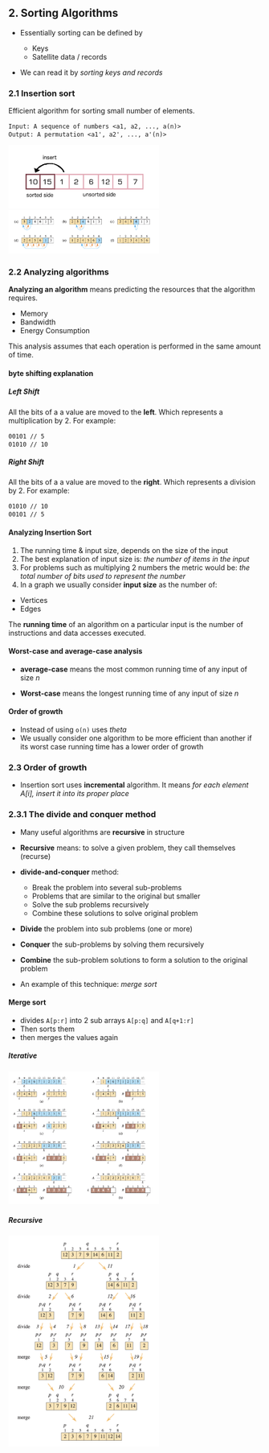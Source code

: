 ## 2. Sorting Algorithms

- Essentially sorting can be defined by

  - Keys
  - Satellite data / records

- We can read it by _sorting keys and records_

### 2.1 Insertion sort

Efficient algorithm for sorting small number of elements.

```
Input: A sequence of numbers <a1, a2, ..., a(n)>
Output: A permutation <a1', a2', ..., a'(n)>
```

<img tag="insertion sort" src="./img/insertion_sort_1.png" width="300px">

<img tag="insertion sort" src="./img/insertion_sort_2.png" width="300px">

### 2.2 Analyzing algorithms

**Analyzing an algorithm** means predicting the resources that the algorithm requires.

- Memory
- Bandwidth
- Energy Consumption

This analysis assumes that each operation is performed in the same amount of time.

#### byte shifting explanation

##### Left Shift

All the bits of a a value are moved to the **left**. Which represents a multiplication by 2. For example:

```
00101 // 5
01010 // 10
```

##### Right Shift

All the bits of a a value are moved to the **right**. Which represents a division by 2. For example:

```
01010 // 10
00101 // 5
```

#### Analyzing Insertion Sort

1. The running time & input size, depends on the size of the input
2. The best explanation of input size is: _the number of items in the input_
3. For problems such as multiplying 2 numbers the metric would be: _the total number of bits used to represent the number_
4. In a graph we usually consider **input size** as the number of:

- Vertices
- Edges

The **running time** of an algorithm on a particular input is the number of instructions and data accesses executed.

#### Worst-case and average-case analysis

- **average-case** means the most common running time of any input of size _n_

- **Worst-case** means the longest running time of any input of size _n_

#### Order of growth

- Instead of using `o(n)` uses _theta_
- We usually consider one algorithm to be more efficient than another if its worst case running time has a lower order of growth

### 2.3 Order of growth

- Insertion sort uses **incremental** algorithm. It means _for each element A[i], insert it into its proper place_

### 2.3.1 The divide and conquer method

- Many useful algorithms are **recursive** in structure
- **Recursive** means: to solve a given problem, they call themselves (recurse)
- **divide-and-conquer** method:

  - Break the problem into several sub-problems
  - Problems that are similar to the original but smaller
  - Solve the sub problems recursively
  - Combine these solutions to solve original problem

- **Divide** the problem into sub problems (one or more)
- **Conquer** the sub-problems by solving them recursively
- **Combine** the sub-problem solutions to form a solution to the original problem

- An example of this technique: _merge sort_

#### Merge sort

- divides `A[p:r]` into 2 sub arrays `A[p:q]` and `A[q+1:r]`
- Then sorts them
- then merges the values again

##### Iterative

<img tag="merge sort iterative" src="./img/merge_sort_iterative.png" width="300px"/>

##### Recursive

<img tag="merge sort recursive" src="./img/merge_sort_recursive.png" width="300px"/>
